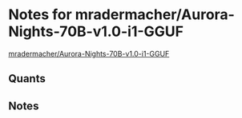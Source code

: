 # Notes for mradermacher/Aurora-Nights-70B-v1.0-i1-GGUF
[mradermacher/Aurora-Nights-70B-v1.0-i1-GGUF](https://huggingface.co/mradermacher/Aurora-Nights-70B-v1.0-i1-GGUF)

## Quants
<quants go here>

## Notes
<notes here>
